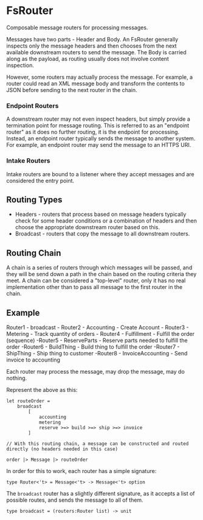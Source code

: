 FsRouter
========

Composable message routers for processing messages.

Messages have two parts - Header and Body.  An FsRouter generally inspects only the message headers and then chooses 
from the next available downstream routers to send the message.  The Body is carried along as the payload, as routing 
usually does not involve content inspection.

However, some routers may actually process the message.  For example, a router could read an XML message body and 
transform the contents to JSON before sending to the next router in the chain.

### Endpoint Routers

A downstream router may not even inspect headers, but simply provide a termination point for message routing.  This is
referred to as an "endpoint router" as it does no further routing, it is the endpoint for processing.  Instead, an 
endpoint router typically sends the message to another system.  For example, an endpoint router may send the message to
an HTTPS URI.

### Intake Routers

Intake routers are bound to a listener where they accept messages and are considered the entry point.

Routing Types
-------------

* Headers - routers that process based on message headers typically check for some header conditions or a combination of
headers and then choose the appropriate downstream router based on this.
* Broadcast - routers that copy the message to all downstream routers.

Routing Chain
-------------

A chain is a series of routers through which messages will be passed, and they will be send down a path in the chain
based on the routing criteria they meet.  A chain can be considered a "top-level" router, only it has no real
implementation other than to pass all message to the first router in the chain.

Example
-------

Router1 - broadcast
    - Router2 - Accounting - Create Account
    - Router3 - Metering - Track quantity of orders
    - Router4 - Fulfillment - Fulfill the order (sequence)
        -Router5 - ReserveParts - Reserve parts needed to fulfill the order
        -Router6 - BuildThing - Build thing to fulfill the order
        -Router7 - ShipThing - Ship thing to customer
        -Router8 - InvoiceAccounting - Send invoice to accounting

Each router may process the message, may drop the message, may do nothing.

Represent the above as this:
```
let routeOrder = 
    broadcast
        [
            accounting
            metering
            reserve >=> build >=> ship >=> invoice
        ]

// With this routing chain, a message can be constructed and routed directly (no headers needed in this case)

order |> Message |> routeOrder
```

In order for this to work, each router has a simple signature: 

```
type Router<'t> = Message<'t> -> Message<'t> option
```

The `broadcast` router has a slightly different signature, as it accepts a list of possible routes, and sends the message to all of them.

```
type broadcast = (routers:Router list) -> unit

```
